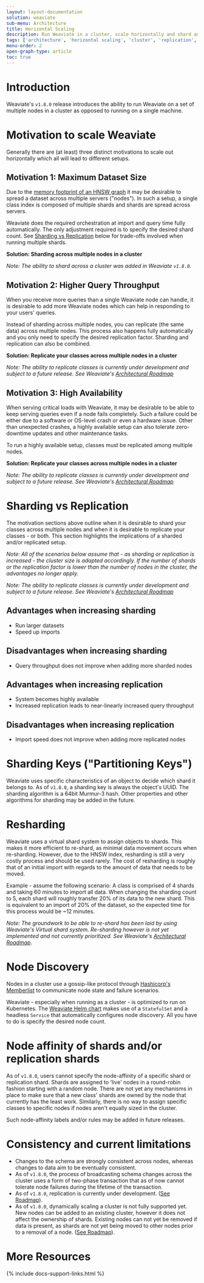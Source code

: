 ```yaml
---
layout: layout-documentation
solution: weaviate
sub-menu: Architecture
title: Horizontal Scaling
description: Run Weaviate in a cluster, scale horizontally and shard and/or replicate your indices.
tags: ['architecture', 'horizontal scaling', 'cluster', 'replication', 'sharding']
menu-order: 2
open-graph-type: article
toc: true
---
```


# Introduction

Weaviate's `v1.8.0` release introduces the ability to run Weaviate on a set of
multiple nodes in a cluster as opposed to running on a single machine.

# Motivation to scale Weaviate

Generally there are (at least) three distinct motivations to scale out
horizontally which all will lead to different setups.

## Motivation 1: Maximum Dataset Size

Due to the [memory footprint of an HNSW
graph](./resources.html#the-role-of-memory) it may be desirable to
spread a dataset across multiple servers ("nodes"). In such a setup, a single
class index is composed of multiple shards and shards are spread across
servers. 

Weaviate does the required orchestration at import and query time fully
automatically. The only adjustment required is to specify the desired shard count.
See [Sharding vs Replication](#sharding-vs-replication) below for trade-offs
involved when running multiple shards.

**Solution: Sharding across multiple nodes in a cluster**

*Note: The ability to shard across a cluster was added in Weaviate `v1.8.0`.*

## Motivation 2: Higher Query Throughput

When you receive more queries than a single Weaviate node can handle, it is
desirable to add more Weaviate nodes which can help in responding to your
users' queries.

Instead of sharding across multiple nodes, you can replicate (the same data)
across multiple nodes. This process also happens fully automatically and you
only need to specify the desired replication factor. Sharding and replication
can also be combined.

**Solution: Replicate your classes across multiple nodes in a cluster**

*Note: The ability to replicate classes is currently under development and
subject to a future release. See Weaviate's [Architectural
Roadmap](../architecture/roadmap.html)*

## Motivation 3: High Availability

When serving critical loads with Weaviate, it may be desirable to be able to
keep serving queries even if a node fails completely. Such a failure could be
either due to a software or OS-level crash or even a hardware issue. Other than
unexpected crashes, a highly available setup can also tolerate zero-downtime
updates and other maintenance tasks.

To run a highly available setup, classes must be replicated among multiple
nodes.

**Solution: Replicate your classes across multiple nodes in a cluster**

*Note: The ability to replicate classes is currently under development and
subject to a future release. See Weaviate's [Architectural
Roadmap](../architecture/roadmap.html)*

# Sharding vs Replication

The motivation sections above outline when it is desirable to shard your
classes across multiple nodes and when it is desirable to replicate your
classes - or both. This section highlights the implications of a sharded and/or
replicated setup.

*Note: All of the scenarios below assume that - as sharding or replication is
increased - the cluster size is adapted accordingly. If the number of shards
or the replication factor is lower than the number of nodes in the cluster, the
advantages no longer apply.*

*Note: The ability to replicate classes is currently under development and
subject to a future release. See Weaviate's [Architectural
Roadmap](../architecture/roadmap.html)*

## Advantages when increasing sharding
* Run larger datasets
* Speed up imports

## Disadvantages when increasing sharding
* Query throughput does not improve when adding more sharded nodes

## Advantages when increasing replication
* System becomes highly available
* Increased replication leads to near-linearly increased query throughput

## Disadvantages when increasing replication
* Import speed does not improve when adding more replicated nodes

# Sharding Keys ("Partitioning Keys")

Weaviate uses specific characteristics of an object to decide which shard it
belongs to. As of `v1.8.0`, a sharding key is always the object's UUID. The
sharding algorithm is a 64bit Murmur-3 hash. Other properties and other
algorithms for sharding may be added in the future.

# Resharding

Weaviate uses a virtual shard system to assign objects to shards. This makes it
more efficient to re-shard, as minimal data movement occurs when re-sharding.
However, due to the HNSW index, resharding is still a very costly process and
should be used rarely. The cost of resharding is roughly that of an
initial import with regards to the amount of data that needs to be moved.

Example - assume the following scenario: A class is comprised of 4 shards and taking
60 minutes to import all data. When changing the sharding count to 5, each shard
will roughly transfer 20% of its data to the new shard. This is equivalent to
an import of 20% of the dataset, so the expected time for this process would be
~12 minutes.

*Note: The groundwork to be able to re-shard has been laid by using Weaviate's
Virtual shard system. Re-sharding however is not yet implemented and not
currently prioritized. See Weaviate's [Architectural
Roadmap](../architecture/roadmap.html)*.

# Node Discovery

Nodes in a cluster use a gossip-like protocol through [Hashicorp's
Memberlist](https://github.com/hashicorp/memberlist) to communicate node state
and failure scenarios.

Weaviate - especially when running as a cluster - is optimized to run on
Kubernetes. The [Weaviate Helm
chart](../getting-started/installation.html#kubernetes-k8s) makes use of a
`StatefulSet` and a headless `Service` that automatically configures node
discovery. All you have to do is specify the desired node count.

# Node affinity of shards and/or replication shards

As of `v1.8.0`, users cannot specify the node-affinity of a specific shard or
replication shard. Shards are assigned to 'live' nodes in a round-robin fashion
starting with a random node. There are not yet any mechanisms in place to make
sure that a new class' shards are owned by the node that currently has the
least work. Similarly, there is no way to assign specific classes to
specific nodes if nodes aren't equally sized in the cluster.

Such node-affinity labels and/or rules may be added in future releases.

# Consistency and current limitations

* Changes to the schema are strongly consistent across nodes, whereas changes to
  data aim to be eventually consistent.
* As of `v1.8.0`, the process of broadcasting schema changes across the cluster
  uses a form of two-phase transaction that as of now cannot tolerate node
  failures during the lifetime of the transaction.
* As of `v1.8.0`, replication is currently under development. ([See
  Roadmap](../architecture/roadmap.html)).
* As of `v1.8.0`, dynamically scaling a cluster is not fully supported yet. New
  nodes can be added to an existing cluster, however it does not affect the
  ownership of shards. Existing nodes can not yet be removed if data is
  present, as shards are not yet being moved to other nodes prior to a removal
  of a node. ([See
  Roadmap](../architecture/roadmap.html)).


# More Resources

{% include docs-support-links.html %}
